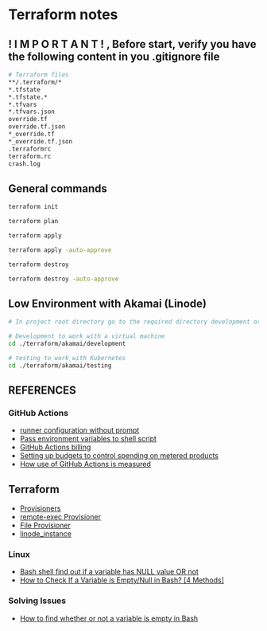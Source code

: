 # Terraform notes


## ! I M P O R T A N T ! , Before start, verify you have the following content in you .gitignore file
```bash
# Terraform files
**/.terraform/*
*.tfstate
*.tfstate.*
*.tfvars
*.tfvars.json
override.tf
override.tf.json
*_override.tf
*_override.tf.json
.terraformrc
terraform.rc
crash.log

```

## General commands
```bash
terraform init

terraform plan

terraform apply

terraform apply -auto-approve

terraform destroy

terraform destroy -auto-approve
```

## Low Environment with Akamai (Linode)
```bash
# In project root directory go to the required directory development or testing

# Development to work with a virtual machine
cd ./terraform/akamai/development

# testing to work with Kubernetes
cd ./terraform/akamai/testing

```

## REFERENCES

### GitHub Actions
- [runner configuration without prompt](https://github.com/orgs/community/discussions/26893)
- [Pass environment variables to shell script](https://github.com/appleboy/ssh-action?tab=readme-ov-file#pass-environment-variables-to-shell-script)
- [GitHub Actions billing](https://docs.github.com/en/billing/concepts/product-billing/github-actions#calculating-minute-and-storage-spending)
- [Setting up budgets to control spending on metered products](https://docs.github.com/en/billing/tutorials/set-up-budgets)
- [How use of GitHub Actions is measured](https://docs.github.com/en/billing/concepts/product-billing/github-actions#how-use-of-github-actions-is-measured)

## Terraform
- [Provisioners](https://developer.hashicorp.com/terraform/language/resources/provisioners/syntax)
- [remote-exec Provisioner](https://developer.hashicorp.com/terraform/language/resources/provisioners/remote-exec)
- [File Provisioner](https://developer.hashicorp.com/terraform/language/resources/provisioners/file)
- [linode_instance](https://registry.terraform.io/providers/linode/linode/latest/docs/resources/instance#stackscript_id-1)


### Linux
- [Bash shell find out if a variable has NULL value OR not](https://www.cyberciti.biz/faq/bash-shell-find-out-if-a-variable-has-null-value-or-not/)
- [How to Check If a Variable is Empty/Null in Bash? [4 Methods]](https://linuxsimply.com/bash-scripting-tutorial/conditional-statements/if/if-empty-or-not/)

### Solving Issues
- [How to find whether or not a variable is empty in Bash](https://stackoverflow.com/questions/3061036/how-to-find-whether-or-not-a-variable-is-empty-in-bash)